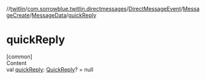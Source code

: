//[twitlin](../../../../index.md)/[com.sorrowblue.twitlin.directmessages](../../../index.md)/[DirectMessageEvent](../../index.md)/[MessageCreate](../index.md)/[MessageData](index.md)/[quickReply](quick-reply.md)



# quickReply  
[common]  
Content  
val [quickReply](quick-reply.md): [QuickReply](../../../-quick-reply/index.md)? = null  



